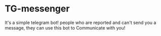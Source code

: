 # TG-messenger
It's a simple telegram bot! people who are reported and can't send you a message, they can use this bot to Communicate with you!
